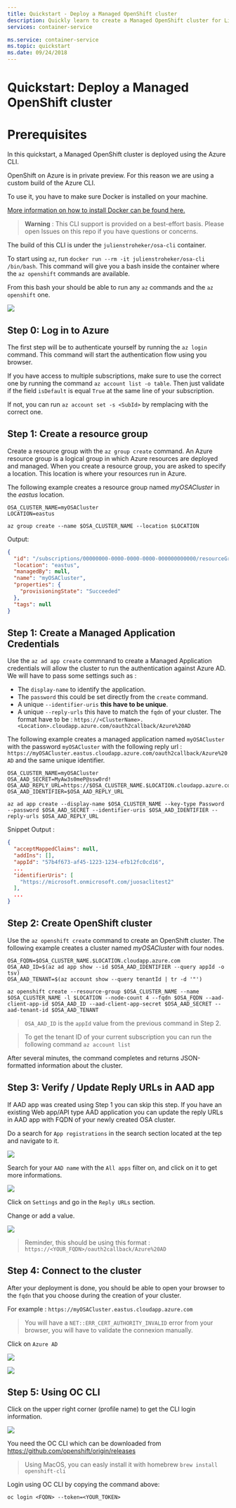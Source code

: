```yaml
---
title: Quickstart - Deploy a Managed OpenShift cluster
description: Quickly learn to create a Managed OpenShift cluster for Linux containers with the Azure CLI.
services: container-service

ms.service: container-service
ms.topic: quickstart
ms.date: 09/24/2018
---
```


# Quickstart: Deploy a Managed OpenShift cluster

# Prerequisites

In this quickstart, a Managed OpenShift cluster is deployed using the Azure CLI.

OpenShift on Azure is in private preview. For this reason we are using a custom build of the Azure CLI.

To use it, you have to make sure Docker is installed on your machine.

[More information on how to install Docker can be found here.](https://docs.docker.com/install/)

> **Warning** : This CLI support is provided on a best-effort basis. Please open Issues on this repo if you have questions or concerns.

The build of this CLI is under the `julienstroheker/osa-cli` container.

To start using `az`, run `docker run --rm -it julienstroheker/osa-cli /bin/bash`. This command will give you a bash inside the container where the `az openshift` commands are available.

From this bash your should be able to run any `az` commands and the `az openshift` one.

![](./medias/OSA_AZ_CLI.png)

## Step 0: Log in to Azure

The first step will be to authenticate yourself by running the `az login` command. This command will start the authentication flow using you browser. 

If you have access to multiple subscriptions, make sure to use the correct one by running the command `az account list -o table`. Then just validate if the field `isDefault` is equal `True` at the same line of your subscription. 

If not, you can run `az account set -s <SubId>` by remplacing <SubId> with the correct one.

## Step 1: Create a resource group

Create a resource group with the `az group create` command. An Azure resource group is a logical group in which Azure resources are deployed and managed. When you create a resource group, you are asked to specify a location. This location is where your resources run in Azure.

The following example creates a resource group named *myOSACluster* in the *eastus* location.

```azurecli-interactive
OSA_CLUSTER_NAME=myOSACluster
LOCATION=eastus

az group create --name $OSA_CLUSTER_NAME --location $LOCATION
```

Output:

```json
{
  "id": "/subscriptions/00000000-0000-0000-0000-000000000000/resourceGroups/myOSACluster",
  "location": "eastus",
  "managedBy": null,
  "name": "myOSACluster",
  "properties": {
    "provisioningState": "Succeeded"
  },
  "tags": null
}
```

## Step 1: Create a Managed Application Credentials

Use the `az ad app create` commnand to create a Managed Application credentials will allow the cluster to run the authentication against Azure AD. We will have to pass some settings such as :
- The `display-name` to identify the application.
- The `password` this could be set directly from the `create` command.
- A unique `--identifier-uris` **this have to be unique**.
- A unique `--reply-urls` this have to match the `fqdn` of your cluster. The format have to be : `https://<ClusterName>.<Location>.cloudapp.azure.com/oauth2callback/Azure%20AD`

The following example creates a managed application named `myOSACluster` with the password `myOSACluster` with the following reply url : `https://myOSACluster.eastus.cloudapp.azure.com/oauth2callback/Azure%20AD` and the same unique identifier.

```azurecli-interactive
OSA_CLUSTER_NAME=myOSACluster
OSA_AAD_SECRET=MyAw3s0meP@ssw0rd!
OSA_AAD_REPLY_URL=https://$OSA_CLUSTER_NAME.$LOCATION.cloudapp.azure.com/oauth2callback/Azure%20AD
OSA_AAD_IDENTIFIER=$OSA_AAD_REPLY_URL

az ad app create --display-name $OSA_CLUSTER_NAME --key-type Password --password $OSA_AAD_SECRET --identifier-uris $OSA_AAD_IDENTIFIER --reply-urls $OSA_AAD_REPLY_URL
```

Snippet Output :

```json
{
  "acceptMappedClaims": null,
  "addIns": [],
  "appId": "57b4f673-af45-1223-1234-efb12fc0cd16",
  ...
  "identifierUris": [
    "https://microsoft.onmicrosoft.com/juosaclitest2"
  ],
  ...
}
```

## Step 2: Create OpenShift cluster

Use the `az openshift create` command to create an OpenShift cluster. 
The following example creates a cluster named *myOSACluster* with four nodes.

```azurecli-interactive
OSA_FQDN=$OSA_CLUSTER_NAME.$LOCATION.cloudapp.azure.com
OSA_AAD_ID=$(az ad app show --id $OSA_AAD_IDENTIFIER --query appId -o tsv)
OSA_AAD_TENANT=$(az account show --query tenantId | tr -d '"')

az openshift create --resource-group $OSA_CLUSTER_NAME --name $OSA_CLUSTER_NAME -l $LOCATION --node-count 4 --fqdn $OSA_FQDN --aad-client-app-id $OSA_AAD_ID --aad-client-app-secret $OSA_AAD_SECRET --aad-tenant-id $OSA_AAD_TENANT
```
> `OSA_AAD_ID` is the `appId` value from the previous command in Step 2.

> To get the tenant ID of your current subscription you can run the following command `az account list`

After several minutes, the command completes and returns JSON-formatted information about the cluster.

## Step 3: Verify / Update Reply URLs in AAD app

If AAD app was created using Step 1 you can skip this step. If you have an existing Web app/API type AAD application you can update the reply URLs in AAD app with FQDN of your newly created OSA cluster. 

Do a search for `App registrations` in the search section located at the tep and navigate to it.

![](./medias/OSA_APP_Portal.png)

Search for your `AAD name` with the `All apps` filter on, and click on it to get more informations.

![](./medias/OSA_APP_Infos.png)

Click on `Settings` and go in the `Reply URLs` section. 

Change or add a value. 

![](./medias/OSA_ReplyURL.png)

> Reminder, this should be using this format : `https://<YOUR_FQDN>/oauth2callback/Azure%20AD`

## Step 4: Connect to the cluster

After your deployment is done, you should be able to open your browser to the `fqdn` that you choose during the creation of your cluster.

For example : `https://myOSACluster.eastus.cloudapp.azure.com`

> You will have a `NET::ERR_CERT_AUTHORITY_INVALID` error from your browser, you will have to validate the connexion manually.

Click on `Azure AD`

![](./medias/OSA_Auth.png)

![](./medias/OSA_Console.png)

## Step 5: Using OC CLI
Click on the upper right corner (profile name) to get the CLI login information. 

![](./medias/OSA_CLI.png)

You need the OC CLI which can be downloaded from https://github.com/openshift/origin/releases

> Using MacOS, you can easly install it with homebrew `brew install openshift-cli
`
 
Login using OC CLI by copying the command above:
```
oc login <FQDN> --token=<YOUR_TOKEN>
```


<!-- LINKS - external -->
[OpenShift CLI]: https://github.com/openshift/origin/releases

<!-- LINKS - internal -->
[az-group-create]: /cli/azure/group#az-group-create
[az-group-delete]: /cli/azure/group#az-group-delete
[azure-cli-install]: /cli/azure/install-azure-cli
[azure-portal]: https://portal.azure.com